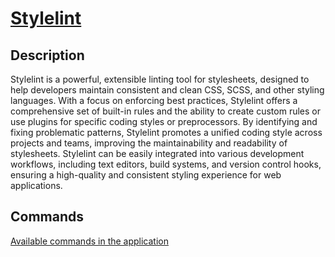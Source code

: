 # [Stylelint](https://stylelint.io/)

## Description

Stylelint is a powerful, extensible linting tool for stylesheets, designed to help developers maintain consistent and clean CSS, SCSS, and other styling languages. With a focus on enforcing best practices, Stylelint offers a comprehensive set of built-in rules and the ability to create custom rules or use plugins for specific coding styles or preprocessors. By identifying and fixing problematic patterns, Stylelint promotes a unified coding style across projects and teams, improving the maintainability and readability of stylesheets. Stylelint can be easily integrated into various development workflows, including text editors, build systems, and version control hooks, ensuring a high-quality and consistent styling experience for web applications.

## Commands

[Available commands in the application](/reference/cli.html#stylelint)

